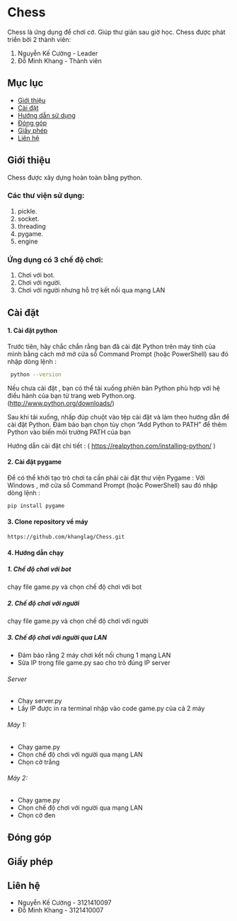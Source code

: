 # Chess

Chess là ứng dụng để chơi cờ. Giúp thư giãn sau giờ học.
Chess được phát triển bởi 2 thành viên:
  1. Nguyễn Kế Cường - Leader
  2. Đỗ Minh Khang - Thành viên


## Mục lục
- [Giới thiệu](#giới-thiệu)
- [Cài đặt](#cài-đặt)
- [Hướng dẫn sử dụng](#hướng-dẫn-sử-dụng)
- [Đóng góp](#đóng-góp)
- [Giấy phép](#giấy-phép)
- [Liên hệ](#liên-hệ)

## Giới thiệu
Chess được xây dựng hoàn toàn bằng python.
### Các thư viện sử dụng: 
  1. pickle.
  2. socket.
  3. threading
  4. pygame.
  5. engine
### Ứng dụng có 3 chế độ chơi:
  1. Chơi với bot.
  2. Chơi với người.
  3. Chơi với người nhưng hỗ trợ kết nối qua mạng LAN

## Cài đặt

#### 1. Cài đặt python
Trước tiên, hãy chắc chắn rằng bạn đã cài đặt Python trên máy tính của mình bằng cách mở mở cửa sổ Command Prompt (hoặc PowerShell) sau đó nhập dòng lệnh :
```bash
 python --version
 ```
Nếu chưa cài đặt , bạn có thể tải xuống phiên bản Python phù hợp với hệ điều hành của bạn từ trang web Python.org. (http://www.python.org/downloads/)

Sau khi tải xuống, nhấp đúp chuột vào tệp cài đặt và làm theo hướng dẫn để cài đặt Python. Đảm bảo bạn chọn tùy chọn “Add Python to PATH” để thêm Python vào biến môi trường PATH của bạn

Hướng dẫn cài đặt chi tiết : ( https://realpython.com/installing-python/ )

#### 2. Cài đặt pygame
Để có thể khởi tạo trò chơi ta cần phải cài đặt thư viện Pygame : Với Windows , mở cửa sổ Command Prompt (hoặc PowerShell) sau đó nhập dòng lệnh :
````bash
pip install pygame
````
#### 3. Clone repository về máy
```bash
https://github.com/khanglag/Chess.git
```
#### 4. Hướng dẫn chạy
##### 1. Chế độ chơi với bot
chạy file game.py và chọn chế độ chơi với bot
##### 2. Chế độ chơi với người
chạy file game.py và chọn chế độ chơi với người
##### 3. Chế độ chơi với người qua LAN
- Đảm bảo rằng 2 máy chơi kết nối chung 1 mạng LAN
- Sửa IP trong file game.py sao cho trỏ đúng IP server
###### Server
- Chạy server.py
- Lấy IP được in ra terminal nhập vào code game.py của cả 2 máy
###### Máy 1:
- Chạy game.py
- Chọn chế độ chơi với người qua mạng LAN
- Chọn cờ trắng
###### Máy 2:
- Chạy game.py
- Chọn chế độ chơi với người qua mạng LAN
- Chọn cờ đen
  
## Đóng góp
## Giấy phép
## Liên hệ
- Nguyễn Kế Cường - 3121410097
- Đỗ Minh Khang - 3121410007
